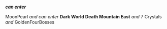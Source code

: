 ﻿***can enter***

MoonPearl *and* *can enter* **Dark World Death Mountain East** *and* 7 Crystals *and* GoldenFourBosses
